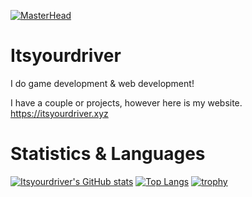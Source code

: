 [![MasterHead](https://upload.hicoria.com/files/ZpEjm86z.png)](https://github.com/Itsyourdriver)


# Itsyourdriver
I do game development & web development!

I have a couple or projects, however here is my website.
https://itsyourdriver.xyz



# Statistics & Languages
[![Itsyourdriver's GitHub stats](https://github-readme-stats.vercel.app/api?username=Itsyourdriver)](https://github.com/anuraghazra/github-readme-stats)
[![Top Langs](https://github-readme-stats.vercel.app/api/top-langs/?username=Itsyourdriver)](https://github.com/anuraghazra/github-readme-stats)
[![trophy](https://github-profile-trophy.vercel.app/?username=Itsyourdriver)](https://github.com/ryo-ma/github-profile-trophy)
